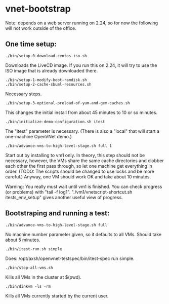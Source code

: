 vnet-bootstrap
==============

Note: depends on a web server running on 2.24, so for now the
following will not work outside of the office.

## One time setup:


    ./bin/setup-0-download-centos-iso.sh


Downloads the LiveCD image.  If you run this on 2.24,
it will try to use the ISO image that is already downloaded there.



    ./bin/setup-1-modify-boot-ramdisk.sh
    ./bin/setup-2-cache-sbuml-resources.sh

Necessary steps.

    ./bin/setup-3-optional-preload-of-yum-and-gem-caches.sh

This changes the initial install from about 45 minutes to 10 or so minutes.


    ./bin/initialize-demo-configuration.sh itest

The "itest" parameter is necessary.  (There is also a "local" that
will start a one-machine OpenVNet demo.)

    ./bin/advance-vms-to-high-level-stage.sh full 1

Start out by installing to vm1 only.  In theory, this step should not
be necessary, however, the VMs share the same cache directories and
clobber each other the first pass through, so let one machine get
everything in order.  (TODO: The scripts should be changed to use locks and
be more careful.)  Anyway, one VM should work OK and take about 10 minutes.

Warning: You really must wait until vm1 is finished.  You can check
progress (or problems) with "tail -f log1".
"./vm1/vnetscript-shortcut.sh itests_env_setup" gives another useful
view of progress.


## Bootstraping and running a test:

    ./bin/advance-vms-to-high-level-stage.sh full

No machine number parameter given, so it defaults to all VMs.  Should
take about 5 minutes.


    ./bin/itest-run.sh simple


Does: /opt/axsh/openvnet-testspec/bin/itest-spec run simple.


    ./bin/stop-all-vms.sh


Kills all VMs in the cluster at $(pwd).


    ./bin/dinkvm -ls -rm


Kills all VMs currently started by the current user.


